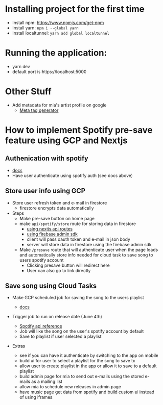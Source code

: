 # Installing project for the first time

- Install npm: https://www.npmjs.com/get-npm
- Install yarn: `npm i --global yarn`
- Install localtunnel: `yarn add global localtunnel`

# Running the application:

- yarn dev
- default port is https://localhost:5000

# Other Stuff

- Add metadata for mia's artist profile on google
  - [Meta tag generator](https://metatags.io/)

# How to implement Spotify pre-save feature using GCP and Nextjs

## Authenication with spotify

- [docs](https://developer.spotify.com/documentation/general/guides/authorization-guide/)
- Have user authenticate using spotify auth (see docs above)

## Store user info using GCP

- Store user refresh token and e-mail in firestore
  - firestore encrypts data automatically
- Steps
  - Make pre-save button on home page
  - make `api/spotify/store` route for storing data in firestore
    - [using nextjs api routes](https://nextjs.org/docs/api-routes/introduction)
    - [using firebase admin sdk](https://firebase.google.com/docs/admin/setup)
    - client will pass oauth token and e-mail in json body
    - server will store data in firestore using the firebase admin sdk
  - Make `/presave` route that will authenticate user when the page loads and automatically store info needed for cloud task to save song to users spotify account
    - Clicking presave button will redirect here
    - User can also go to link directly

## Save song using Cloud Tasks

- Make GCP scheduled job for saving the song to the users playlist

  - [docs](https://cloud.google.com/tasks/docs/dual-overview)

- Trigger job to run on release date (June 4th)

  - [Spotify api reference](https://developer.spotify.com/documentation/web-api/reference/)
  - Job will like the song on the user's spotify account by default
  - Save to playlist if user selected a playlist

- Extras
  - see if you can have it authenticate by switching to the app on mobile
  - build ui for user to select a playlist for the song to save to
  - allow user to create playlist in the app or allow it to save to a default playlist
  - build admin page for mia to send out e-mails using the stored e-mails as a mailing list
  - allow mia to schedule new releases in admin page
  - have music page get data from spotify and build custom ui instead of using iframes
